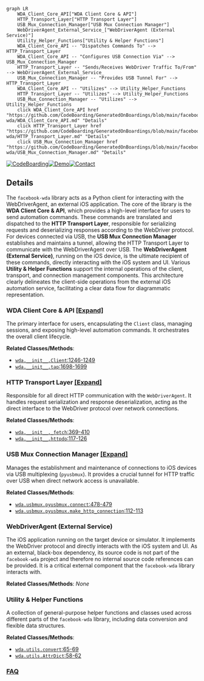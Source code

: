 ```mermaid
graph LR
    WDA_Client_Core_API["WDA Client Core & API"]
    HTTP_Transport_Layer["HTTP Transport Layer"]
    USB_Mux_Connection_Manager["USB Mux Connection Manager"]
    WebDriverAgent_External_Service_["WebDriverAgent (External Service)"]
    Utility_Helper_Functions["Utility & Helper Functions"]
    WDA_Client_Core_API -- "Dispatches Commands To" --> HTTP_Transport_Layer
    WDA_Client_Core_API -- "Configures USB Connection Via" --> USB_Mux_Connection_Manager
    HTTP_Transport_Layer -- "Sends/Receives WebDriver Traffic To/From" --> WebDriverAgent_External_Service_
    USB_Mux_Connection_Manager -- "Provides USB Tunnel For" --> HTTP_Transport_Layer
    WDA_Client_Core_API -- "Utilizes" --> Utility_Helper_Functions
    HTTP_Transport_Layer -- "Utilizes" --> Utility_Helper_Functions
    USB_Mux_Connection_Manager -- "Utilizes" --> Utility_Helper_Functions
    click WDA_Client_Core_API href "https://github.com/CodeBoarding/GeneratedOnBoardings/blob/main/facebook-wda/WDA_Client_Core_API.md" "Details"
    click HTTP_Transport_Layer href "https://github.com/CodeBoarding/GeneratedOnBoardings/blob/main/facebook-wda/HTTP_Transport_Layer.md" "Details"
    click USB_Mux_Connection_Manager href "https://github.com/CodeBoarding/GeneratedOnBoardings/blob/main/facebook-wda/USB_Mux_Connection_Manager.md" "Details"
```

[![CodeBoarding](https://img.shields.io/badge/Generated%20by-CodeBoarding-9cf?style=flat-square)](https://github.com/CodeBoarding/GeneratedOnBoardings)[![Demo](https://img.shields.io/badge/Try%20our-Demo-blue?style=flat-square)](https://www.codeboarding.org/demo)[![Contact](https://img.shields.io/badge/Contact%20us%20-%20contact@codeboarding.org-lightgrey?style=flat-square)](mailto:contact@codeboarding.org)

## Details

The `facebook-wda` library acts as a Python client for interacting with the WebDriverAgent, an external iOS application. The core of the library is the **WDA Client Core & API**, which provides a high-level interface for users to send automation commands. These commands are translated and dispatched to the **HTTP Transport Layer**, responsible for serializing requests and deserializing responses according to the WebDriver protocol. For devices connected via USB, the **USB Mux Connection Manager** establishes and maintains a tunnel, allowing the HTTP Transport Layer to communicate with the WebDriverAgent over USB. The **WebDriverAgent (External Service)**, running on the iOS device, is the ultimate recipient of these commands, directly interacting with the iOS system and UI. Various **Utility & Helper Functions** support the internal operations of the client, transport, and connection management components. This architecture clearly delineates the client-side operations from the external iOS automation service, facilitating a clear data flow for diagrammatic representation.

### WDA Client Core & API [[Expand]](./WDA_Client_Core_API.md)
The primary interface for users, encapsulating the `Client` class, managing sessions, and exposing high-level automation commands. It orchestrates the overall client lifecycle.


**Related Classes/Methods**:

- <a href="https://github.com/openatx/facebook-wda/blob/master/wda/__init__.py#L1246-L1249" target="_blank" rel="noopener noreferrer">`wda.__init__.Client`:1246-1249</a>
- <a href="https://github.com/openatx/facebook-wda/blob/master/wda/__init__.py#L1698-L1699" target="_blank" rel="noopener noreferrer">`wda.__init__.tap`:1698-1699</a>


### HTTP Transport Layer [[Expand]](./HTTP_Transport_Layer.md)
Responsible for all direct HTTP communication with the `WebDriverAgent`. It handles request serialization and response deserialization, acting as the direct interface to the WebDriver protocol over network connections.


**Related Classes/Methods**:

- <a href="https://github.com/openatx/facebook-wda/blob/master/wda/__init__.py#L369-L410" target="_blank" rel="noopener noreferrer">`wda.__init__._fetch`:369-410</a>
- <a href="https://github.com/openatx/facebook-wda/blob/master/wda/__init__.py#L117-L126" target="_blank" rel="noopener noreferrer">`wda.__init__.httpdo`:117-126</a>


### USB Mux Connection Manager [[Expand]](./USB_Mux_Connection_Manager.md)
Manages the establishment and maintenance of connections to iOS devices via USB multiplexing (`pyusbmux`). It provides a crucial tunnel for HTTP traffic over USB when direct network access is unavailable.


**Related Classes/Methods**:

- <a href="https://github.com/openatx/facebook-wda/blob/master/wda/usbmux/pyusbmux.py#L478-L479" target="_blank" rel="noopener noreferrer">`wda.usbmux.pyusbmux.connect`:478-479</a>
- <a href="https://github.com/openatx/facebook-wda/blob/master/wda/usbmux/pyusbmux.py#L112-L113" target="_blank" rel="noopener noreferrer">`wda.usbmux.pyusbmux.make_http_connection`:112-113</a>


### WebDriverAgent (External Service)
The iOS application running on the target device or simulator. It implements the WebDriver protocol and directly interacts with the iOS system and UI. As an external, black-box dependency, its source code is not part of the `facebook-wda` project and therefore no internal source code references can be provided. It is a critical external component that the `facebook-wda` library interacts with.


**Related Classes/Methods**: _None_

### Utility & Helper Functions
A collection of general-purpose helper functions and classes used across different parts of the `facebook-wda` library, including data conversion and flexible data structures.


**Related Classes/Methods**:

- <a href="https://github.com/openatx/facebook-wda/blob/master/wda/utils.py#L65-L69" target="_blank" rel="noopener noreferrer">`wda.utils.convert`:65-69</a>
- <a href="https://github.com/openatx/facebook-wda/blob/master/wda/utils.py#L58-L62" target="_blank" rel="noopener noreferrer">`wda.utils.AttrDict`:58-62</a>




### [FAQ](https://github.com/CodeBoarding/GeneratedOnBoardings/tree/main?tab=readme-ov-file#faq)